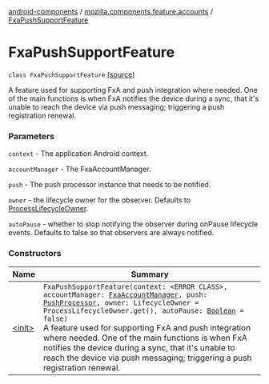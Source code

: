 [android-components](../../index.md) / [mozilla.components.feature.accounts](../index.md) / [FxaPushSupportFeature](./index.md)

# FxaPushSupportFeature

`class FxaPushSupportFeature` [(source)](https://github.com/mozilla-mobile/android-components/blob/master/components/feature/accounts/src/main/java/mozilla/components/feature/accounts/FxaPushSupportFeature.kt#L38)

A feature used for supporting FxA and push integration where needed. One of the main functions is when FxA notifies
the device during a sync, that it's unable to reach the device via push messaging; triggering a push
registration renewal.

### Parameters

`context` - The application Android context.

`accountManager` - The FxaAccountManager.

`push` - The push processor instance that needs to be notified.

`owner` - the lifecycle owner for the observer. Defaults to [ProcessLifecycleOwner](#).

`autoPause` - whether to stop notifying the observer during onPause lifecycle events.
Defaults to false so that observers are always notified.

### Constructors

| Name | Summary |
|---|---|
| [&lt;init&gt;](-init-.md) | `FxaPushSupportFeature(context: <ERROR CLASS>, accountManager: `[`FxaAccountManager`](../../mozilla.components.service.fxa.manager/-fxa-account-manager/index.md)`, push: `[`PushProcessor`](../../mozilla.components.concept.push/-push-processor/index.md)`, owner: LifecycleOwner = ProcessLifecycleOwner.get(), autoPause: `[`Boolean`](https://kotlinlang.org/api/latest/jvm/stdlib/kotlin/-boolean/index.html)` = false)`<br>A feature used for supporting FxA and push integration where needed. One of the main functions is when FxA notifies the device during a sync, that it's unable to reach the device via push messaging; triggering a push registration renewal. |
